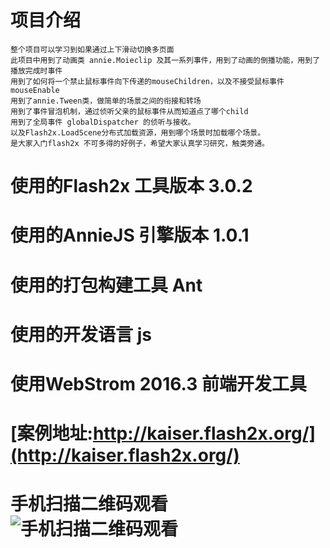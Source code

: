# 项目介绍
    整个项目可以学习到如果通过上下滑动切换多页面
    此项目中用到了动画类 annie.Moieclip 及其一系列事件，用到了动画的倒播功能，用到了播放完成时事件
    用到了如何将一个禁止鼠标事件向下传递的mouseChildren，以及不接受鼠标事件mouseEnable
    用到了annie.Tween类，做简单的场景之间的衔接和转场
    用到了事件冒泡机制，通过侦听父亲的鼠标事件从而知道点了哪个child
    用到了全局事件 globalDispatcher 的侦听与接收。
    以及Flash2x.LoadScene分布式加载资源，用到哪个场景时加载哪个场景。
    是大家入门flash2x 不可多得的好例子，希望大家认真学习研究，触类旁通。
# 使用的Flash2x 工具版本 3.0.2
# 使用的AnnieJS 引擎版本 1.0.1
# 使用的打包构建工具 Ant
# 使用的开发语言 js
# 使用WebStrom 2016.3 前端开发工具
# [案例地址:http://kaiser.flash2x.org/](http://kaiser.flash2x.org/)
# 手机扫描二维码观看![手机扫描二维码观看](http://web.flash2x.org/Public/qr/kaiser.png)